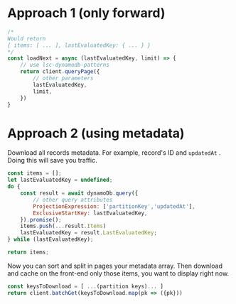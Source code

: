 # Approach 1 (only forward)

```jsx
/*
Would return 
{ items: [ ... ], lastEvaluatedKey: { ... } }
*/
const loadNext = async (lastEvaluatedKey, limit) => {
    // use lsc-dynamodb-patterns
    return client.queryPage({
        // other parameters
        lastEvaluatedKey,
        limit,
    })
}
```

# Approach 2 (using metadata)

Download all records metadata. For example, record's ID and `updatedAt` . Doing this will save you traffic.

```jsx
const items = [];
let lastEvaluatedKey = undefined;
do {
	const result = await dynamoDb.query({
		// other query attributes
		ProjectionExpression: ['partitionKey','updatedAt'],
		ExclusiveStartKey: lastEvaluatedKey,
	}).promise();
	items.push(...result.Items)
	lastEvaluatedKey = result.LastEvaluatedKey;
} while (lastEvaluatedKey);

return items;
```

Now you can sort and split in pages your metadata array. Then download and cache on the front-end only those items, you want to display right now.

```jsx
const keysToDownload = [ ...(partition keys)... ]
return client.batchGet(keysToDownload.map(pk => ({pk}))
```